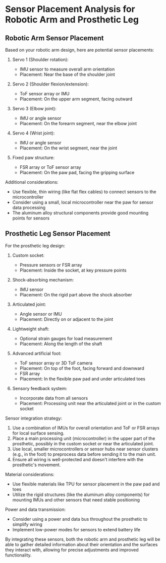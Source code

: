 # Sensor Placement Analysis for Robotic Arm and Prosthetic Leg

## Robotic Arm Sensor Placement

Based on your robotic arm design, here are potential sensor placements:

1. Servo 1 (Shoulder rotation):
   - IMU sensor to measure overall arm orientation
   - Placement: Near the base of the shoulder joint

2. Servo 2 (Shoulder flexion/extension):
   - ToF sensor array or IMU
   - Placement: On the upper arm segment, facing outward

3. Servo 3 (Elbow joint):
   - IMU or angle sensor
   - Placement: On the forearm segment, near the elbow joint

4. Servo 4 (Wrist joint):
   - IMU or angle sensor
   - Placement: On the wrist segment, near the joint

5. Fixed paw structure:
   - FSR array or ToF sensor array
   - Placement: On the paw pad, facing the gripping surface

Additional considerations:
- Use flexible, thin wiring (like flat flex cables) to connect sensors to the microcontroller
- Consider using a small, local microcontroller near the paw for sensor data processing
- The aluminum alloy structural components provide good mounting points for sensors

## Prosthetic Leg Sensor Placement

For the prosthetic leg design:

1. Custom socket:
   - Pressure sensors or FSR array
   - Placement: Inside the socket, at key pressure points

2. Shock-absorbing mechanism:
   - IMU sensor
   - Placement: On the rigid part above the shock absorber

3. Articulated joint:
   - Angle sensor or IMU
   - Placement: Directly on or adjacent to the joint

4. Lightweight shaft:
   - Optional strain gauges for load measurement
   - Placement: Along the length of the shaft

5. Advanced artificial foot:
   - ToF sensor array or 3D ToF camera
   - Placement: On top of the foot, facing forward and downward
   - FSR array
   - Placement: In the flexible paw pad and under articulated toes

6. Sensory feedback system:
   - Incorporate data from all sensors
   - Placement: Processing unit near the articulated joint or in the custom socket

Sensor integration strategy:
1. Use a combination of IMUs for overall orientation and ToF or FSR arrays for local surface sensing.
2. Place a main processing unit (microcontroller) in the upper part of the prosthetic, possibly in the custom socket or near the articulated joint.
3. Use local, smaller microcontrollers or sensor hubs near sensor clusters (e.g., in the foot) to preprocess data before sending it to the main unit.
4. Ensure all wiring is well-protected and doesn't interfere with the prosthetic's movement.

Material considerations:
- Use flexible materials like TPU for sensor placement in the paw pad and toes
- Utilize the rigid structures (like the aluminum alloy components) for mounting IMUs and other sensors that need stable positioning

Power and data transmission:
- Consider using a power and data bus throughout the prosthetic to simplify wiring
- Implement low-power modes for sensors to extend battery life

By integrating these sensors, both the robotic arm and prosthetic leg will be able to gather detailed information about their orientation and the surfaces they interact with, allowing for precise adjustments and improved functionality.
